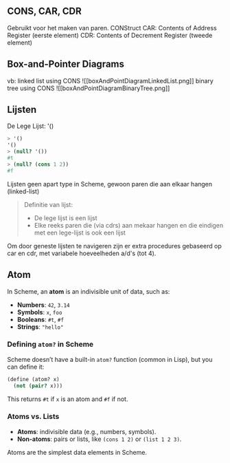 ## CONS, CAR, CDR
Gebruikt voor het maken van paren.
CONStruct
CAR: Contents of Address Register (eerste element)
CDR: Contents of Decrement Register (tweede element)

## Box-and-Pointer Diagrams
vb: linked list using CONS
![[boxAndPointDiagramLinkedList.png]]
binary tree using CONS
![[boxAndPointDiagramBinaryTree.png]]

## Lijsten
De Lege Lijst: '()
```scheme
> '()
'()
> (null? '())
#t 
> (null? (cons 1 2))
#f 
```

Lijsten geen apart type in Scheme, gewoon paren die aan elkaar hangen (linked-list)

> Definitie van lijst:
> - De lege lijst is een lijst
> - Elke reeks paren die (via cdrs) aan mekaar hangen en die eindigen met een lege-lijst is ook een lijst

Om door geneste lijsten te navigeren zijn er extra procedures gebaseerd op car en cdr, met variabele hoeveelheden a/d's (tot 4).

## Atom
In Scheme, an **atom** is an indivisible unit of data, such as:

- **Numbers**: `42`, `3.14`
- **Symbols**: `x`, `foo`
- **Booleans**: `#t`, `#f`
- **Strings**: `"hello"`

### Defining `atom?` in Scheme

Scheme doesn’t have a built-in `atom?` function (common in Lisp), but you can define it:

```scheme
(define (atom? x)
  (not (pair? x)))
```

This returns `#t` if `x` is an atom and `#f` if not.

### Atoms vs. Lists

- **Atoms**: indivisible data (e.g., numbers, symbols).
- **Non-atoms**: pairs or lists, like `(cons 1 2)` or `(list 1 2 3)`.

Atoms are the simplest data elements in Scheme.


